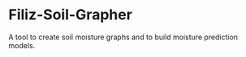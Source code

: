 # Filiz-Soil-Grapher
A tool to create soil moisture graphs and to build moisture prediction models.
